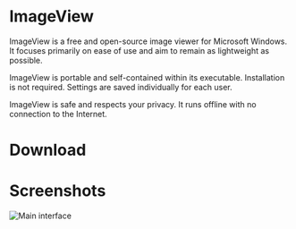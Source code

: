 # ImageView

ImageView is a free and open-source image viewer for Microsoft Windows. It focuses primarily on ease of use and aim to remain as lightweight as possible.

ImageView is portable and self-contained within its executable. Installation is not required. Settings are saved individually for each user.

ImageView is safe and respects your privacy. It runs offline with no connection to the Internet.

# Download

# Screenshots

![Main interface](https://github.com/tonyp7/ImageView/raw/master/Screenshots/screenshot1.jpg)
